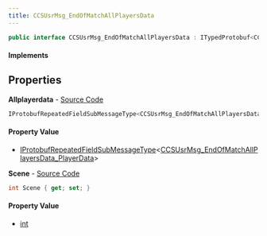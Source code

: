 ```yaml
---
title: CCSUsrMsg_EndOfMatchAllPlayersData
---
```


```csharp
public interface CCSUsrMsg_EndOfMatchAllPlayersData : ITypedProtobuf<CCSUsrMsg_EndOfMatchAllPlayersData>, INativeHandle, INetMessage<CCSUsrMsg_EndOfMatchAllPlayersData>, IDisposable
```

#### Implements

## Properties

**Allplayerdata** - [Source Code](https://github.com/swiftly-solution/swiftlys2/blob/master/managed/src/SwiftlyS2.Generated/Protobufs/Interfaces/CCSUsrMsg_EndOfMatchAllPlayersData.cs#L18)

```csharp
IProtobufRepeatedFieldSubMessageType<CCSUsrMsg_EndOfMatchAllPlayersData_PlayerData> Allplayerdata { get; }
```

#### Property Value

- [IProtobufRepeatedFieldSubMessageType](/docs/api/shared/netmessages/iprotobufrepeatedfieldsubmessagetype-1)<[CCSUsrMsg_EndOfMatchAllPlayersData_PlayerData](/docs/api/shared/protobufdefinitions/ccsusrmsg_endofmatchallplayersdata_playerdata)>

**Scene** - [Source Code](https://github.com/swiftly-solution/swiftlys2/blob/master/managed/src/SwiftlyS2.Generated/Protobufs/Interfaces/CCSUsrMsg_EndOfMatchAllPlayersData.cs#L21)

```csharp
int Scene { get; set; }
```

#### Property Value

- [int](https://learn.microsoft.com/dotnet/api/system.int32)

